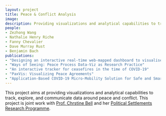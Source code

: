 ```yaml
---
layout: project
title: Peace & Conflict Analysis
image: 
description: Providing visualizations and analytical capabilities to track, explore, and communicate data around peace and conflict.
people:
- Zezhong Wang
- Nathalie Henry Riche
- Fanny Chevalier
- Dave Murray Rust
- Benjamin Bach
publications:
- "Designing an interactive real-time web-mapped dashboard to visualise conflict ceasefires data over COVID-19 infection rates: Facilities and the way ahead"
- "Ways of Seeing: Peace Process Data-Viz as Research Practice"
- "An interactive tracker for ceasefires in the time of COVID-19"
- "PaxVis: Visualizing Peace Agreements"
- "Application-Based COVID-19 Micro-Mobility Solution for Safe and Smart Navigation in Pandemics"
---
```


This project aims at providing visualizations and analytical capabilities to track, explore, and communicate data around peace and conflict. This project is joint work with [Prof. Chrstine Bell](https://www.law.ed.ac.uk/people/professor-christine-bell) and her [Political Settlements Research Programme](https://www.politicalsettlements.org/).
